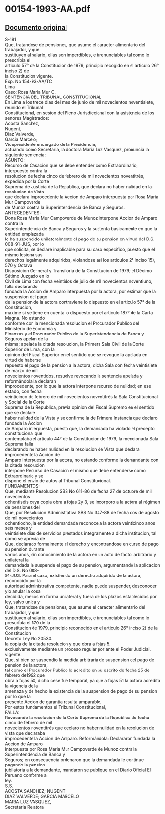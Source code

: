 
00154-1993-AA.pdf
=================
  
[Documento original](https://tc.gob.pe/jurisprudencia/1997/00154-1993-AA.pdf)  
---  
S-181  
Que, tratandose de pensiones, que asume el caracter alimentario del trabajador, y que  
sustituyen al salario, ellas son imperdibles, e irrenunciables tal como lo prescribia el  
articulo 57° de la Constitucion de 1979, principio recogido en el articulo 26° inciso 2) de  
la Constitucion vigente.  
Exp. No 154-93-AA/TC  
Lima  
Caso: Rosa Maria Mur C.  
SENTENCIA DEL TRIBUNAL CONSTITUCIONAL  
En Lima a los trece dias del mes de junio de mil novecientos noventisiete, reunido el Tribunal  
Constitucional, en sesion del Pleno Jurisdiccional con la asistencia de los senores Magistrados:  
Acosta Sanchez,  
Nugent,  
Diaz Valverde,  
Garcia Marcelo;  
Vicepresidente encargado de la Presidencia,  
actuando como Secretaria, la doctora Maria Luz Vasquez, pronuncia la siguiente sentencia:  
ASUNTO:  
Recurso de Casacion que se debe entender como Extraordinario, interpuesto contra la  
resolucion de fecha cinco de febrero de mil novecientos noventitrés, expedida por la Corte  
Suprema de Justicia de la Republica, que declara no haber nulidad en la resolucion de Vista  
que declara improcedente la Accion de Amparo interpuesta por Rosa Maria Mur Campoverde  
de Munoz contra la Superintendencia de Banca y Seguros.  
ANTECEDENTES:  
Dona Rosa Maria Mur Campoverde de Munoz interpone Accion de Amparo contra la  
Superintendencia de Banca y Seguros y la sustenta basicamente en que la entidad emplazada  
le ha suspendido unilateralmente el pago de su pension en virtud del D.S. 008-91-JUS, por lo  
que solicita, se declare inaplicable para su caso especifico, puesto que el mismo lesiona sus  
derechos legalmente adquiridos, violandose asi los articulos 2° inciso 15), 570 y Octava  
Disposicion Ge-neral y Transitoria de la Constitucion de 1979; el Décimo Sétimo Juzgado en lo  
Civil de Lima con fecha veintidos de julio de mil novecientos noventiuno, falla declarando  
fundada la Accion de Amparo interpuesta por la actora, por estimar que la suspension del pago  
de la pension de la actora contraviene lo dispuesto en el articulo 57° de la Constitucion,  
maxime si se tiene en cuenta lo dispuesto por el articulo 187° de la Carta Magna. No estando  
conforme con la mencionada resolucion el Procurador Publico del Ministerio de Economia y  
Finanzas y el Procurador Publico de la Superintendencia de Banca y Seguros apelan de la  
misma; apelada la citada resolucion, la Primera Sala Civil de la Corte Superior de Lima, con la  
opinion del Fiscal Superior en el sentido que se revoque la apelada en virtud de haberse  
repuesto el pago de la pension a la actora, dicha Sala con fecha veintisiete de marzo de mil  
novecientos noventidos, resuelve revocando la sentencia apelada y reformândola la declaran  
improcedente, por lo que la actora interpone recurso de nulidad; en ese estado, con fecha  
veinticinco de febrero de mil novecientos noventitrés la Sala Constitucional y Social de la Corte  
Suprema de la Republica, previa opinion del Fiscal Supremo en el sentido que se declare  
haber nulidad de la Vista y se confirme la de Primera Instancia que declaro fundada la Accion  
de Amparo interpuesta, puesto que, la demandada ha violado el precepto constitucional que  
contemplaba el articulo 44° de la Constitucion de 1979, la mencionada Sala Suprema falla  
declarando no haber nulidad en la resolucion de Vista que declara improcedente la Accion de  
Amparo interpuesta por la actora, no estando conforme la demandante con la citada resolucion  
interpone Recurso de Casacion el mismo que debe entenderse como Extraordinario y se  
dispone el envio de autos al Tribunal Constitucional.  
FUNDAMENTOS:  
Que, mediante Resolucion SBS No 611-86 de fecha 27 de octubre de mil novecientos  
ochentiséis cuya copia obra a fojas 2y 3, se incorporo a la actora al régimen de pensiones del  
Que, por Resolucion Administrativa SBS No 347-88 de fecha dos de agosto de mil novecientos  
ochentiocho, la entidad demandada reconoce a la actora veinticinco anos seis meses y  
veintisiete dias de servicios prestados integramente a dicha institucion, tal como se aprecia de  
Que, declarado formalmente el derecho y encontrandose en curso de pago su pension durante  
varios anos, sin conocimiento de la actora en un acto de facto, arbitrario y unilateral la  
demandada le suspende el pago de su pension, argumentando la aplicacion del D.S. No 008-  
91-JUS. Para el caso, existiendo un derecho adquirido de la actora, reconocido por la  
autoridad administrativa competente, nadie puede suspender, desconocer ylo anular la cosa  
decidida, menos en forma unilateral y fuera de los plazos establecidos por ley, salvo unica y  
Que, tratandose de pensiones, que asume el caracter alimentario del trabajador, y que  
sustituyen al salario, ellas son imperdibles, e irrenunciables tal como lo prescribia el 570 de la  
Constitucion de 1979, principio reconocido en el articulo 26° inciso 2) de la Constitucion  
Decreto Ley No 20530.  
la copia de la citada resolucion y que obra a fojas 5.  
exclusivamente mediante un proceso regular por ante el Poder Judicial.  
vigente.  
Que, si bien se suspendio la medida arbitraria de suspension del pago de pension de la actora,  
tal como el Procurador Publico lo acredito en su escrito de fecha 25 de febrero de1992 que  
obra a fojas 50, dicho cese fue temporal, ya que a fojas 51 la actora acredita la vigencia de la  
amenaza y de hecho la existencia de la suspension de pago de su pension por lo que la  
presente Accion de garantia resulta amparable.  
Por estos fundamentos el Tribunal Constitucional,  
FALLA:  
Revocando la resolucion de la Corte Suprema de la Republica de fecha cinco de febrero de mil  
novecientos noventitrés que declaro no haber nulidad en la resolucion de vista que declaraba  
improcedente la Accion de Amparo. Reformândola: Declararon fundada la Accion de Amparo  
interpuesta por Rosa Maria Mur Campoverde de Munoz contra la Superintendencia de Banca y  
Seguros; en consecuencia ordenaron que la demandada le continue pagando la pension  
jubilatoria a la demandante, mandaron se publique en el Diario Oficial El Peruano conforme a  
ley.  
S.S.  
ACOSTA SANCHEZ; NUGENT  
DIAZ VALVERDE; GARCIA MARCELO  
MARIA LUZ VASQUEZ,  
Secretaria Relatora